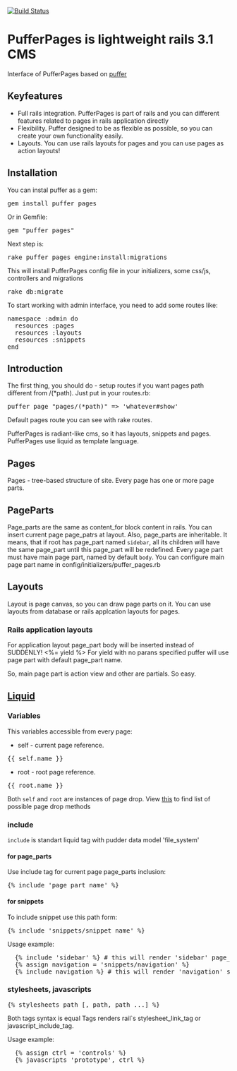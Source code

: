 [![Build Status](https://secure.travis-ci.org/puffer/puffer_pages.png)](http://travis-ci.org/puffer/puffer_pages)

# PufferPages is lightweight rails 3.1 CMS

Interface of PufferPages based on [puffer](https://github.com/puffer/puffer)

## Keyfeatures

* Full rails integration. PufferPages is part of rails and you can different features related to pages in rails application directly
* Flexibility. Puffer designed to be as flexible as possible, so you can create your own functionality easily.
* Layouts. You can use rails layouts for pages and you can use pages as action layouts!

## Installation

You can instal puffer as a gem:
<pre>gem install puffer_pages</pre>
Or in Gemfile:
<pre>gem "puffer_pages"</pre>

Next step is:
<pre>rake puffer_pages_engine:install:migrations</pre>
This will install PufferPages config file in your initializers, some css/js, controllers and migrations
<pre>rake db:migrate</pre>

To start working with admin interface, you need to add some routes like:
<pre>
namespace :admin do
  resources :pages
  resources :layouts
  resources :snippets
end
</pre>

## Introduction

The first thing, you should do - setup routes if you want pages path different from /(*path).
Just put in your routes.rb:
<pre>puffer_page "pages/(*path)" => 'whatever#show'</pre>
Default pages route you can see with rake routes.

PufferPages is radiant-like cms, so it has layouts, snippets and pages.
PufferPages use liquid as template language.

## Pages
Pages - tree-based structure of site.
Every page has one or more page parts.

## PageParts
Page_parts are the same as content_for block content in rails. You can insert current page page_patrs at layout.
Also, page_parts are inheritable. It means, that if root has page_part named `sidebar`, all its children will have the same page_part until this page_part will be redefined.
Every page part must have main page part, named by default `body`. You can configure main page part name in config/initializers/puffer_pages.rb

## Layouts
Layout is page canvas, so you can draw page parts on it.
You can use layouts from database or rails applcation layouts for pages.

### Rails application layouts
For application layout page_part body will be inserted instead of SUDDENLY! <%= yield %>
For yield with no parans specified puffer will use page part with default page_part name.

So, main page part is action view and other are partials. So easy.

## [Liquid](http://github.com/tobi/liquid/)

### Variables
This variables accessible from every page:

* self - current page reference.
<pre>{{ self.name }}</pre>
* root - root page reference.
<pre>{{ root.name }}</pre>
Both `self` and `root` are instances of page drop. View [this](https://github.com/puffer/puffer_pages/blob/master/lib/puffer_pages/liquid/page_drop.rb) to find list of possible page drop methods

### include
`include` is standart liquid tag with pudder data model 'file_system'

#### for page_parts
Use include tag for current page page_parts inclusion:
<pre>{% include 'page_part_name' %}</pre>

#### for snippets
To include snippet use this path form:
<pre>{% include 'snippets/snippet_name' %}</pre>

Usage example:
<pre>
  {% include 'sidebar' %} # this will render 'sidebar' page_part
  {% assign navigation = 'snippets/navigation' %}
  {% include navigation %} # this will render 'navigation' snippet
</pre>

### stylesheets, javascripts
<pre>{% stylesheets path [, path, path ...] %}</pre>
Both tags syntax is equal
Tags renders rail`s stylesheet_link_tag or javascript_include_tag.

Usage example:
<pre>
  {% assign ctrl = 'controls' %}
  {% javascripts 'prototype', ctrl %}
</pre>

